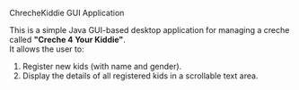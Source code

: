  ChrecheKiddie GUI Application


This is a simple Java GUI-based desktop application for managing a creche called **"Creche 4 Your Kiddie"**.  
It allows the user to:

1. Register new kids (with name and gender).  
2. Display the details of all registered kids in a scrollable text area.
